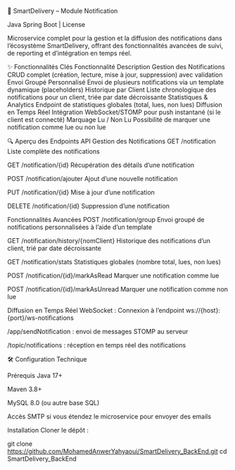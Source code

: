 🚀 SmartDelivery – Module Notification

Java Spring Boot | License

Microservice complet pour la gestion et la diffusion des notifications dans l’écosystème SmartDelivery, offrant des fonctionnalités avancées de suivi, de reporting et d’intégration en temps réel.

✨ Fonctionnalités Clés
Fonctionnalité	Description
Gestion des Notifications	CRUD complet (création, lecture, mise à jour, suppression) avec validation
Envoi Groupé Personnalisé	Envoi de plusieurs notifications via un template dynamique (placeholders)
Historique par Client	Liste chronologique des notifications pour un client, triée par date décroissante
Statistiques & Analytics	Endpoint de statistiques globales (total, lues, non lues)
Diffusion en Temps Réel	Intégration WebSocket/STOMP pour push instantané (si le client est connecté)
Marquage Lu / Non Lu	Possibilité de marquer une notification comme lue ou non lue

🔍 Aperçu des Endpoints API
Gestion des Notifications
GET /notification
Liste complète des notifications

GET /notification/{id}
Récupération des détails d’une notification

POST /notification/ajouter
Ajout d’une nouvelle notification

PUT /notification/{id}
Mise à jour d’une notification

DELETE /notification/{id}
Suppression d’une notification

Fonctionnalités Avancées
POST /notification/group
Envoi groupé de notifications personnalisées à l’aide d’un template

GET /notification/history/{nomClient}
Historique des notifications d’un client, trié par date décroissante

GET /notification/stats
Statistiques globales (nombre total, lues, non lues)

POST /notification/{id}/markAsRead
Marquer une notification comme lue

POST /notification/{id}/markAsUnread
Marquer une notification comme non lue

Diffusion en Temps Réel
WebSocket :
Connexion à l’endpoint ws://{host}:{port}/ws-notifications

/app/sendNotification : envoi de messages STOMP au serveur

/topic/notifications : réception en temps réel des notifications

🛠 Configuration Technique

Prérequis
Java 17+

Maven 3.8+

MySQL 8.0 (ou autre base SQL)

Accès SMTP si vous étendez le microservice pour envoyer des emails

Installation
Cloner le dépôt :

git clone https://github.com/MohamedAnwerYahyaoui/SmartDelivery_BackEnd.git
cd SmartDelivery_BackEnd



